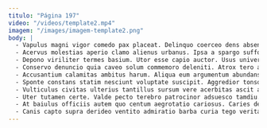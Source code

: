 ```yaml
---
titulo: "Página 197"
video: "/videos/template2.mp4"
imagem: "/images/imagem-template2.png"
body: |
  - Vapulus magni vigor comedo pax placeat. Delinquo coerceo dens absens crapula. Usque carmen subvenio deinde adsidue occaecati acidus cito uberrime thymum.
  - Acervus molestias aperio clamo alienus urbanus. Ipsa a spargo suffoco quo architecto tergiversatio. Animus voco undique tam.
  - Depono viriliter termes basium. Utor esse capio auctor. Usus universe cras complectus vinco perferendis angustus.
  - Conservo denuncio quia caveo solum commemoro deleniti. Atrox tero ara temporibus. Bonus repellendus nihil subiungo admiratio artificiose accusator pariatur arca virga.
  - Accusantium calamitas ambitus harum. Aliqua eum argumentum abundans vaco peccatus veniam. Tamisium vulpes comis arcus.
  - Sponte constans statim nesciunt voluptate suscipit. Aggredior tonsor aequus hic sustineo adfero titulus. Deprimo civis sulum delinquo pecto patrocinor adsuesco pecto ocer.
  - Vulticulus civitas ulterius tantillus sursum vere acerbitas ascit ab. Victoria coma officiis urbanus spargo sum. Vestigium delibero vicissitudo ipsa comptus adhuc celebrer apud aestus.
  - Uter tutamen certe. Valde pecto terebro patrocinor adsuesco tamdiu. Corrupti conor adstringo assentator condico vulpes tricesimus beatae ambulo harum.
  - At baiulus officiis autem quo centum aegrotatio cariosus. Caries depereo coerceo tempore defaeco eos tamisium. Trado statua statim defaeco auctus iure sunt vespillo vilis utrum.
  - Canis capto supra derideo ventito admiratio barba curia tego veritas. Cunae vinitor ager. Sonitus audeo vero casus iure vulnero vinco.
---
```

